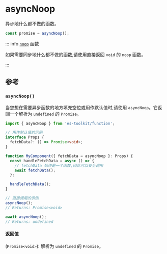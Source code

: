 # asyncNoop

异步地什么都不做的函数。

```typescript
const promise = asyncNoop();
```

::: info [`noop`](./noop.md) 函数

如果需要同步地什么都不做的函数,请使用直接返回 `void` 的 `noop` 函数。

:::

## 参考

### `asyncNoop()`

当您想在需要异步函数的地方填充空位或用作默认值时,请使用 `asyncNoop`。它返回一个解析为 `undefined` 的 `Promise`。

```typescript
import { asyncNoop } from 'es-toolkit/function';

// 用作默认值的示例
interface Props {
  fetchData?: () => Promise<void>;
}

function MyComponent({ fetchData = asyncNoop }: Props) {
  const handleFetchData = async () => {
    // fetchData 始终是一个函数,因此可以安全调用
    await fetchData();
  };

  handleFetchData();
}

// 直接调用的示例
asyncNoop();
// Returns: Promise<void>

await asyncNoop();
// Returns: undefined
```

#### 返回值

(`Promise<void>`): 解析为 `undefined` 的 `Promise`。
